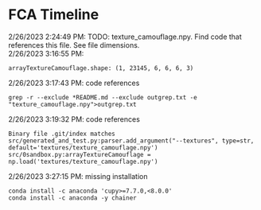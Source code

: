 # FCA Timeline
2/26/2023 2:24:49 PM: TODO: texture_camouflage.npy. Find code that references this file. See file dimensions.  
2/26/2023 3:16:55 PM: 
```
arrayTextureCamouflage.shape: (1, 23145, 6, 6, 6, 3)
```
2/26/2023 3:17:43 PM: code references
```
grep -r --exclude *README.md --exclude outgrep.txt -e "texture_camouflage.npy">outgrep.txt
```
2/26/2023 3:19:32 PM: code references
```
Binary file .git/index matches
src/generated_and_test.py:parser.add_argument("--textures", type=str, default='textures/texture_camouflage.npy')
src/0sandbox.py:arrayTextureCamouflage = np.load('textures/texture_camouflage.npy')
```
2/26/2023 3:27:15 PM: missing installation
```
conda install -c anaconda 'cupy>=7.7.0,<8.0.0'
conda install -c anaconda -y chainer
```
